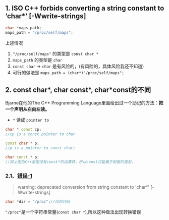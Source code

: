 ## 1. ISO C++ forbids converting a string constant to ‘char*’ [-Wwrite-strings]
```C++
char *maps_path;
maps_path = "/proc/self/maps";
```
上述情况
1. `"/proc/self/maps"` 的类型是 `const char *`  
2. `maps_path` 的类型是 `char`
3. `const char` -> `char` 是有风险的，(有风险的，具体风险我还不知道)
4. 可行的做法是 `maps_path = (char*)"/proc/self/maps";`

## 2. const char*, char const*, char*const的不同

Bjarne在他的The C++ Programming Language里面给出过一个助记的方法：**把一个声明从右向左读。** 
- `*` 读成 `pointer to` 
```C++
char * const cp; 
//cp is a const pointer to char 

const char * p; 
//p is a pointer to const char; 

char const * p; 
//同上因为C++里面没有const*的运算符，所以const只能属于前面的类型。 
```

### 2.1、[错误-1](https://www.jianshu.com/p/d88851ac5c34)
>warning: deprecated conversion from string constant to 'char*' [-Wwrite-strings]

```C++
char *dir = "/proc";//风险代码
```
`"/proc"`是一个字符串常量(`const char *`),所以这种做法出现转换错误